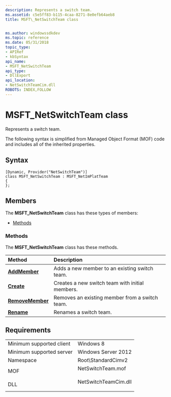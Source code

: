 ```yaml
---
description: Represents a switch team.
ms.assetid: c5e5ff83-b115-4caa-8271-8e0efb64aeb8
title: MSFT\_NetSwitchTeam class


ms.author: windowssdkdev
ms.topic: reference
ms.date: 05/31/2018
topic_type: 
- APIRef
- kbSyntax
api_name: 
- MSFT_NetSwitchTeam
api_type: 
- DllExport
api_location: 
- NetSwitchTeamCim.dll
ROBOTS: INDEX,FOLLOW
---
```


# MSFT\_NetSwitchTeam class

Represents a switch team.

The following syntax is simplified from Managed Object Format (MOF) code and includes all of the inherited properties.

## Syntax

``` syntax
[Dynamic, Provider("NetSwitchTeam")]
class MSFT_NetSwitchTeam : MSFT_NetImPlatTeam
{
};
```

## Members

The **MSFT\_NetSwitchTeam** class has these types of members:

-   [Methods](#methods)

### Methods

The **MSFT\_NetSwitchTeam** class has these methods.



| Method                                                  | Description                                                |
|:--------------------------------------------------------|:-----------------------------------------------------------|
| [**AddMember**](addmember-msft-netswitchteam.md)       | Adds a new member to an existing switch team.<br/>   |
| [**Create**](create-msft-netswitchteam.md)             | Creates a new switch team with initial members.<br/> |
| [**RemoveMember**](removemember-msft-netswitchteam.md) | Removes an existing member from a switch team.<br/>  |
| [**Rename**](rename-msft-netswitchteam.md)             | Renames a switch team.<br/>                          |



 

## Requirements



|                                     |                                                                                                 |
|-------------------------------------|-------------------------------------------------------------------------------------------------|
| Minimum supported client<br/> | Windows 8<br/>                                                                            |
| Minimum supported server<br/> | Windows Server 2012<br/>                                                                  |
| Namespace<br/>                | Root\\StandardCimv2<br/>                                                                  |
| MOF<br/>                      | <dl> <dt>NetSwitchTeam.mof</dt> </dl>    |
| DLL<br/>                      | <dl> <dt>NetSwitchTeamCim.dll</dt> </dl> |



 

 




